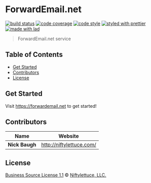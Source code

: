 # ForwardEmail.net

[![build status](https://img.shields.io/travis/com/forwardemail/forwardemail-net.svg)](https://travis-ci.org/forwardemail/forwardemail-net)
[![code coverage](https://img.shields.io/codecov/c/github/forwardemail/forwardemail-net.svg)](https://codecov.io/gh/forwardemail/forwardemail-net)
[![code style](https://img.shields.io/badge/code_style-XO-5ed9c7.svg)](https://github.com/sindresorhus/xo)
[![styled with prettier](https://img.shields.io/badge/styled_with-prettier-ff69b4.svg)](https://github.com/prettier/prettier)
[![made with lad](https://img.shields.io/badge/made_with-lad-95CC28.svg)](https://lad.js.org)

> ForwardEmail.net service


## Table of Contents

* [Get Started](#get-started)
* [Contributors](#contributors)
* [License](#license)


## Get Started

Visit <https://forwardemail.net> to get started!


## Contributors

| Name           | Website                    |
| -------------- | -------------------------- |
| **Nick Baugh** | <http://niftylettuce.com/> |


## License

[Business Source License 1.1](LICENSE) © [Niftylettuce, LLC.](https://niftylettuce.com/)


## 
